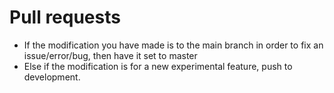 # Pull requests
- If the modification you have made is to the main branch in order to fix an issue/error/bug, then have it set to master
- Else if the modification is for a new experimental feature, push to development.

